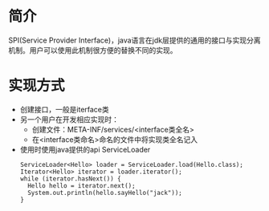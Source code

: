 # 简介
SPI(Service Provider Interface)，java语言在jdk层提供的通用的接口与实现分离机制。用户可以使用此机制很方便的替换不同的实现。

# 实现方式

* 创建接口，一般是iterface类
* 另一个用户在开发相应实现时：
  * 创建文件：META-INF/services/<interface类全名>
  * 在<interface类命名>命名的文件中将实现类全名记入
* 使用时使用java提供的api  ServiceLoader
  ```$java
  ServiceLoader<Hello> loader = ServiceLoader.load(Hello.class);
  Iterator<Hello> iterator = loader.iterator();
  while (iterator.hasNext()) {
    Hello hello = iterator.next();
    System.out.println(hello.sayHello("jack"));
  }
  ```